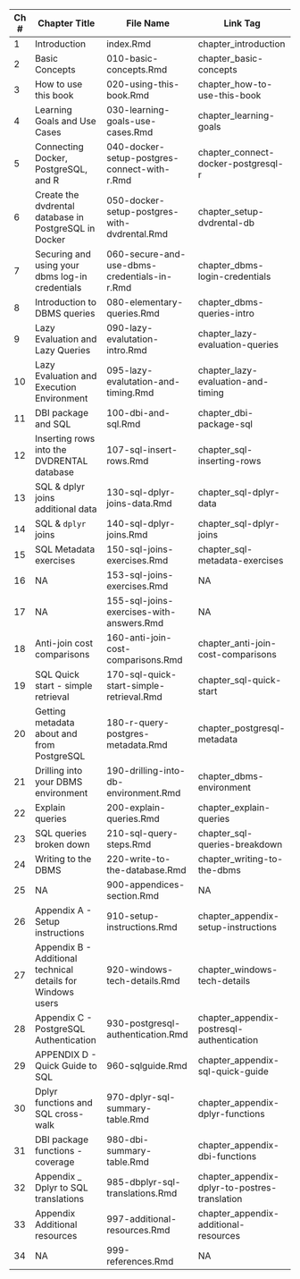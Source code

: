 |Ch # | Chapter Title | File Name | Link Tag|
|----|---------------------|---------------------|---------|
|1|Introduction|index.Rmd|chapter_introduction|
|2|Basic Concepts|010-basic-concepts.Rmd|chapter_basic-concepts|
|3|How to use this book |020-using-this-book.Rmd|chapter_how-to-use-this-book|
|4|Learning Goals and Use Cases |030-learning-goals-use-cases.Rmd|chapter_learning-goals|
|5|Connecting Docker, PostgreSQL, and R |040-docker-setup-postgres-connect-with-r.Rmd|chapter_connect-docker-postgresql-r|
|6|Create the dvdrental database in PostgreSQL in Docker |050-docker-setup-postgres-with-dvdrental.Rmd|chapter_setup-dvdrental-db|
|7|Securing and using your dbms log-in credentials |060-secure-and-use-dbms-credentials-in-r.Rmd|chapter_dbms-login-credentials|
|8|Introduction to DBMS queries |080-elementary-queries.Rmd|chapter_dbms-queries-intro|
|9|Lazy Evaluation and Lazy Queries |090-lazy-evalutation-intro.Rmd|chapter_lazy-evaluation-queries|
|10|Lazy Evaluation and Execution Environment |095-lazy-evalutation-and-timing.Rmd|chapter_lazy-evaluation-and-timing|
|11|DBI package and SQL |100-dbi-and-sql.Rmd|chapter_dbi-package-sql|
|12|Inserting rows into the DVDRENTAL database |107-sql-insert-rows.Rmd|chapter_sql-inserting-rows|
|13|SQL & dplyr joins additional data |130-sql-dplyr-joins-data.Rmd|chapter_sql-dplyr-data|
|14|SQL & `dplyr` joins |140-sql-dplyr-joins.Rmd|chapter_sql-dplyr-joins|
|15|SQL Metadata exercises |150-sql-joins-exercises.Rmd|chapter_sql-metadata-exercises|
|16|NA|153-sql-joins-exercises.Rmd|NA|
|17|NA|155-sql-joins-exercises-with-answers.Rmd|NA|
|18|Anti-join cost comparisons |160-anti-join-cost-comparisons.Rmd|chapter_anti-join-cost-comparisons|
|19|SQL Quick start - simple retrieval |170-sql-quick-start-simple-retrieval.Rmd|chapter_sql-quick-start|
|20|Getting metadata about and from PostgreSQL |180-r-query-postgres-metadata.Rmd|chapter_postgresql-metadata|
|21|Drilling into your DBMS environment |190-drilling-into-db-environment.Rmd|chapter_dbms-environment|
|22|Explain queries |200-explain-queries.Rmd|chapter_explain-queries|
|23|SQL queries broken down |210-sql-query-steps.Rmd|chapter_sql-queries-breakdown|
|24|Writing to the DBMS |220-write-to-the-database.Rmd|chapter_writing-to-the-dbms|
|25|NA|900-appendices-section.Rmd|NA|
|26|Appendix A - Setup instructions|910-setup-instructions.Rmd|chapter_appendix-setup-instructions|
|27|Appendix B - Additional technical details for Windows users |920-windows-tech-details.Rmd|chapter_windows-tech-details|
|28|Appendix C - PostgreSQL Authentication |930-postgresql-authentication.Rmd|chapter_appendix-postresql-authentication|
|29|APPENDIX D - Quick Guide to SQL |960-sqlguide.Rmd|chapter_appendix-sql-quick-guide|
|30|Dplyr functions and SQL cross-walk |970-dplyr-sql-summary-table.Rmd|chapter_appendix-dplyr-functions|
|31|DBI package functions - coverage |980-dbi-summary-table.Rmd|chapter_appendix-dbi-functions|
|32|Appendix _ Dplyr to SQL translations |985-dbplyr-sql-translations.Rmd|chapter_appendix-dplyr-to-postres-translation|
|33|Appendix Additional resources |997-additional-resources.Rmd|chapter_appendix-additional-resources|
|34|NA|999-references.Rmd|NA|
